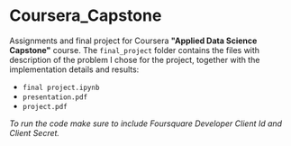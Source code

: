 # Coursera_Capstone
Assignments and final project for Coursera __"Applied Data Science Capstone"__ course. 
The `final_project` folder contains the files with description of the problem I chose for the project, together with the 
implementation details and results:
- `final project.ipynb`
- `presentation.pdf`
- `project.pdf`


_To run the code make sure to include Foursquare Developer Client Id and Client Secret._
